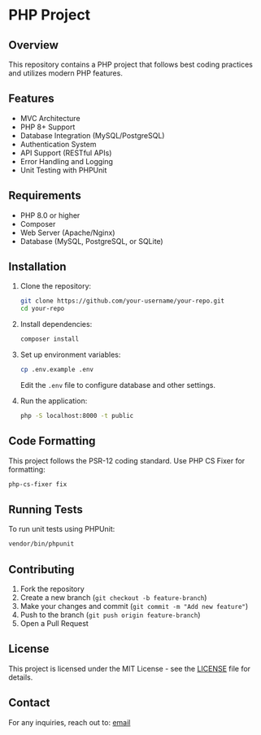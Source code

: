 # PHP Project

## Overview
This repository contains a PHP project that follows best coding practices and utilizes modern PHP features.

## Features
- MVC Architecture
- PHP 8+ Support
- Database Integration (MySQL/PostgreSQL)
- Authentication System
- API Support (RESTful APIs)
- Error Handling and Logging
- Unit Testing with PHPUnit

## Requirements
- PHP 8.0 or higher
- Composer
- Web Server (Apache/Nginx)
- Database (MySQL, PostgreSQL, or SQLite)

## Installation
1. Clone the repository:
   ```bash
   git clone https://github.com/your-username/your-repo.git
   cd your-repo
   ```
2. Install dependencies:
   ```bash
   composer install
   ```
3. Set up environment variables:
   ```bash
   cp .env.example .env
   ```
   Edit the `.env` file to configure database and other settings.

4. Run the application:
   ```bash
   php -S localhost:8000 -t public
   ```

## Code Formatting
This project follows the PSR-12 coding standard. Use PHP CS Fixer for formatting:
```bash
php-cs-fixer fix
```

## Running Tests
To run unit tests using PHPUnit:
```bash
vendor/bin/phpunit
```

## Contributing
1. Fork the repository
2. Create a new branch (`git checkout -b feature-branch`)
3. Make your changes and commit (`git commit -m "Add new feature"`)
4. Push to the branch (`git push origin feature-branch`)
5. Open a Pull Request

## License
This project is licensed under the MIT License - see the [LICENSE](LICENSE) file for details.

## Contact
For any inquiries, reach out to: [email](prosenjit1156@gmail.com)

